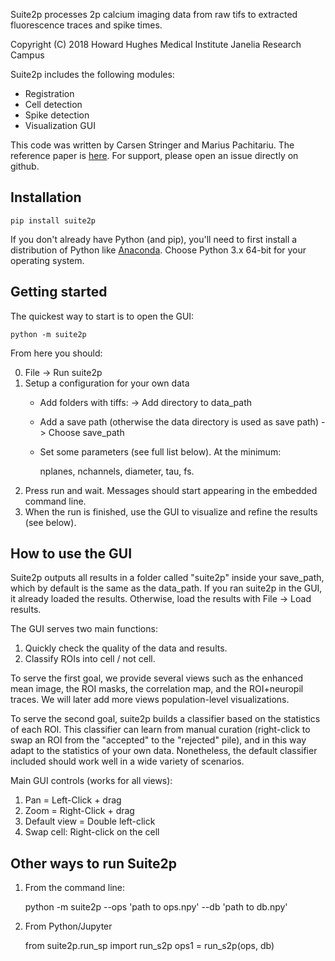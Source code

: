 Suite2p processes 2p calcium imaging data from raw tifs to extracted fluorescence traces and spike times. 

Copyright (C) 2018  Howard Hughes Medical Institute Janelia Research Campus

Suite2p includes the following modules:

* Registration
* Cell detection
* Spike detection 
* Visualization GUI

This code was written by Carsen Stringer and Marius Pachitariu. The reference paper is [here](https://www.biorxiv.org/content/early/2017/07/20/061507). For support, please open an issue directly on github.

## Installation

	pip install suite2p

If you don't already have Python (and pip), you'll need to first install a distribution of Python like [Anaconda](https://www.anaconda.com/download/). Choose Python 3.x 64-bit for your operating system. 

## Getting started

The quickest way to start is to open the GUI:

	python -m suite2p

From here you should:

0. File -> Run suite2p
1. Setup a configuration for your own data
    * Add folders with tiffs:  -> Add directory to data_path
    * Add a save path (otherwise the data directory is used as save path) -> Choose save_path
    * Set some parameters (see full list below). At the minimum: 
	
        nplanes, nchannels, diameter, tau, fs. 
2. Press run and wait. Messages should start appearing in the embedded command line. 
3. When the run is finished, use the GUI to visualize and refine the results (see below).

## How to use the GUI

Suite2p outputs all results in a folder called "suite2p" inside your save_path, which by default is the same as the data_path. If you ran suite2p in the GUI, it already loaded the results. Otherwise, load the results with File -> Load results. 

The GUI serves two main functions:

1. Quickly check the quality of the data and results. 
2. Classify ROIs into cell / not cell.
 
To serve the first goal, we provide several views such as the enhanced mean image, the ROI masks, the correlation map, and the ROI+neuropil traces. We will later add more views population-level visualizations. 

To serve the second goal, suite2p builds a classifier based on the statistics of each ROI. This classifier can learn from manual curation (right-click to swap an ROI from the "accepted" to the "rejected" pile), and in this way adapt to the statistics of your own data. Nonetheless, the default classifier included should work well in a wide variety of scenarios. 
 
Main GUI controls (works for all views):

1. Pan  = Left-Click  + drag  
2. Zoom = Right-Click + drag  
3. Default view = Double left-click
4. Swap cell: Right-click on the cell
 
## Other ways to run Suite2p

1. From the command line:

	python -m suite2p --ops 'path to ops.npy' --db 'path to db.npy'
	
2. From Python/Jupyter

	from suite2p.run_sp import run_s2p
	ops1 = run_s2p(ops, db)
